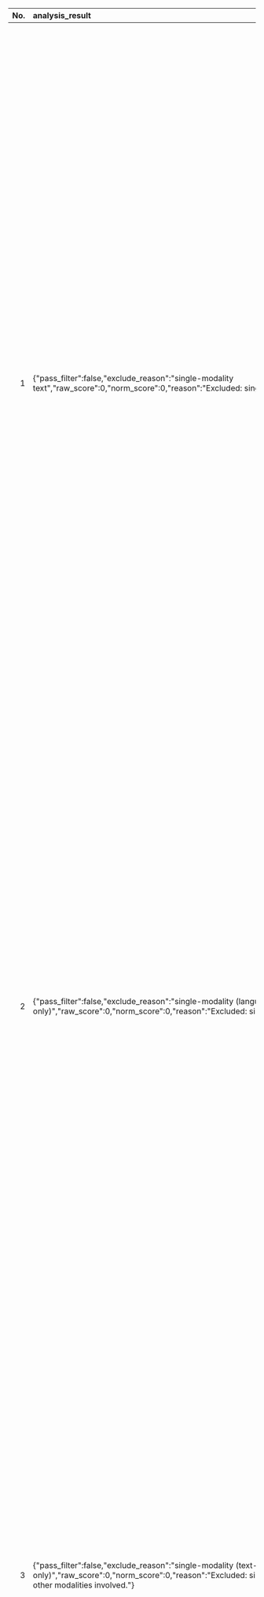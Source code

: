 |   No. |   analysis_result | title | authors | abstract | link | author_affiliation |
|------:|:------------------|:------|:--------|:---------|:-----|:------------------|
|     1 | {"pass_filter":false,"exclude_reason":"single-modality text","raw_score":0,"norm_score":0,"reason":"Excluded: single-modality text"} | CompassVerifier: A Unified and Robust Verifier for LLMs Evaluation and   Outcome Reward | Shudong Liu, Hongwei Liu, Junnan Liu, Linchen Xiao, Songyang Gao, Chengqi Lyu, Yuzhe Gu, Wenwei Zhang, Derek F. Wong, Songyang Zhang, Kai Chen | Answer verification is crucial not only for evaluating large language models (LLMs) by matching their unstructured outputs against standard answers, but also serves as the reward model to guide LLM optimization. Most evaluation frameworks rely on regularized matching or employ general LLMs for answer verification, which demands extensive, repetitive customization for regex rules or evaluation prompts. Two fundamental limitations persist in current methodologies: 1) the absence of comprehensive benchmarks that systematically evaluate verification capabilities across different LLMs; and 2) the nascent stage of verifier development, where existing approaches lack both the robustness to handle complex edge cases and the generalizability across different domains. In this work, we develop CompassVerifier, an accurate and robust lightweight verifier model for evaluation and outcome reward. It demonstrates multi-domain competency spanning math, knowledge, and diverse reasoning tasks, with the capability to process various answer types, including multi-subproblems, formulas, and sequence answers, while effectively identifying abnormal/invalid responses. We introduce VerifierBench benchmark comprising model outputs collected from multiple data sources, augmented through manual analysis of metaerror patterns to enhance CompassVerifier. We anticipate that CompassVerifier and VerifierBench will facilitate answer verification, evaluation protocols, and reinforcement learning research. Code and dataset are available at https://github.com/open-compass/CompassVerifier. | http://arxiv.org/abs/2508.03686v1 |  |
|     2 | {"pass_filter":false,"exclude_reason":"single-modality (language only)","raw_score":0,"norm_score":0,"reason":"Excluded: single-modality (language only)"} | Self-Questioning Language Models | Lili Chen, Mihir Prabhudesai, Katerina Fragkiadaki, Hao Liu, Deepak Pathak | Can large language models improve without external data -- by generating their own questions and answers? We hypothesize that a pre-trained language model can improve its reasoning skills given only a single prompt specifying the topic (e.g., algebra word problems) and asking the model to generate its own questions. To do this, we propose Self-Questioning Language Models (SQLM): an asymmetric self-play framework where a proposer is given the topic and generates a question for a solver, who tries to answer it. Both the proposer and solver are trained via reinforcement learning. The proposer receives a reward if the problem is not too easy or too difficult, and the solver receives a reward based on majority voting, a proxy for correctness in the absence of ground-truth answers. For coding, the proposer can instead generate unit tests which are used for verification. We study this asymmetric self-play framework on three benchmarks: three-digit multiplication, algebra problems from the OMEGA benchmark, and programming problems from Codeforces. By continually generating more interesting problems and attempting to solve them, language models can improve on downstream benchmarks without access to any curated training datasets. | http://arxiv.org/abs/2508.03682v1 |  |
|     3 | {"pass_filter":false,"exclude_reason":"single-modality (text-only)","raw_score":0,"norm_score":0,"reason":"Excluded: single-modality text-only, no other modalities involved."} | Agent Lightning: Train ANY AI Agents with Reinforcement Learning | Xufang Luo, Yuge Zhang, Zhiyuan He, Zilong Wang, Siyun Zhao, Dongsheng Li, Luna K. Qiu, Yuqing Yang | We present Agent Lightning, a flexible and extensible framework that enables Reinforcement Learning (RL)-based training of Large Language Models (LLMs) for any AI agent. Unlike existing methods that tightly couple RL training with agent or rely on sequence concatenation with masking, Agent Lightning achieves complete decoupling between agent execution and training, allowing seamless integration with existing agents developed via diverse ways (e.g., using frameworks like LangChain, OpenAI Agents SDK, AutoGen, and building from scratch) with almost ZERO code modifications. By formulating agent execution as Markov decision process, we define an unified data interface and propose a hierarchical RL algorithm, LightningRL, which contains a credit assignment module, allowing us to decompose trajectories generated by ANY agents into training transition. This enables RL to handle complex interaction logic, such as multi-agent scenarios and dynamic workflows. For the system design, we introduce a Training-Agent Disaggregation architecture, and brings agent observability frameworks into agent runtime, providing a standardized agent finetuning interface. Experiments across text-to-SQL, retrieval-augmented generation, and math tool-use tasks demonstrate stable, continuous improvements, showcasing the framework's potential for real-world agent training and deployment. | http://arxiv.org/abs/2508.03680v1 |  |
|     4 | {"pass_filter":false,"exclude_reason":"purely theoretical without empirical evidence","core_features":{"multi_modal":0,"large_scale":0,"unified_framework":0,"novel_paradigm":0},"plus_features":{},"raw_score":0,"norm_score":0,"reason":"Excluded: purely theoretical without empirical evidence"} | Beyond risk: A proto-framework for assessing the societal impact of AI   systems | Willem Fourie | In the discourse on AI regulation, 'responsible AI' is the dominant paradigm, with the focus on mitigating the risks related to AI systems. While this focus is important and necessary, it has limited use for a systematic consideration of AI's societal impact. This paper proposes a proto-framework for assessing the societal impact of AI systems by operationalising the concept of freedom. This proto-framework is intended as a step towards a fully operationalised framework to be used in policymaking contexts. By drawing on Kantian philosophy and related contemporary interpretations, freedom is developed as the counterpart to the concept of responsibility. Two dimensions of freedom are developed in further detail: freedom as capability and freedom as opportunity. These two dimensions of freedom are then applied in a proto-framework that systematically considers AI's impact on society using the Sustainable Development Goals. This proto-framework aims to complement current risk-based approaches and thereby offers a first step towards operationalising the concept of freedom in AI regulation. | http://arxiv.org/abs/2508.03666v1 |  |
|     5 | {"pass_filter":false,"exclude_reason":"single-modality (pure text, only LLMs mentioned)","raw_score":0,"norm_score":0,"reason":"Excluded: single-modality (pure text, only LLMs mentioned)"} | A DbC Inspired Neurosymbolic Layer for Trustworthy Agent Design | Claudiu Leoveanu-Condrei | Generative models, particularly Large Language Models (LLMs), produce fluent outputs yet lack verifiable guarantees. We adapt Design by Contract (DbC) and type-theoretic principles to introduce a contract layer that mediates every LLM call. Contracts stipulate semantic and type requirements on inputs and outputs, coupled with probabilistic remediation to steer generation toward compliance. The layer exposes the dual view of LLMs as semantic parsers and probabilistic black-box components. Contract satisfaction is probabilistic and semantic validation is operationally defined through programmer-specified conditions on well-typed data structures. More broadly, this work postulates that any two agents satisfying the same contracts are \emph{functionally equivalent} with respect to those contracts. | http://arxiv.org/abs/2508.03665v1 |  |
